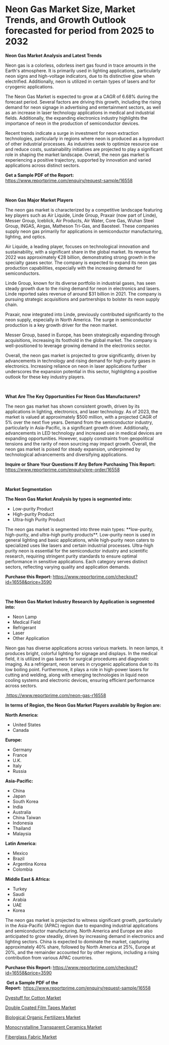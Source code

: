 <p><h1>Neon Gas Market Size, Market Trends, and Growth Outlook forecasted for period from 2025 to 2032</h1></p><p><strong>Neon Gas Market Analysis and Latest Trends</strong></p>
<p><p>Neon gas is a colorless, odorless inert gas found in trace amounts in the Earth's atmosphere. It is primarily used in lighting applications, particularly neon signs and high-voltage indicators, due to its distinctive glow when electrified. Additionally, neon is utilized in certain types of lasers and for cryogenic applications.</p><p>The Neon Gas Market is expected to grow at a CAGR of 6.68% during the forecast period. Several factors are driving this growth, including the rising demand for neon signage in advertising and entertainment sectors, as well as an increase in laser technology applications in medical and industrial fields. Additionally, the expanding electronics industry highlights the importance of neon in the production of semiconductor devices.</p><p>Recent trends indicate a surge in investment for neon extraction technologies, particularly in regions where neon is produced as a byproduct of other industrial processes. As industries seek to optimize resource use and reduce costs, sustainability initiatives are projected to play a significant role in shaping the market landscape. Overall, the neon gas market is experiencing a positive trajectory, supported by innovation and varied applications across distinct sectors.</p></p>
<p><strong>Get a Sample PDF of the Report:&nbsp;</strong> <a href="https://www.reportprime.com/enquiry/request-sample/16558?utm_campaign=123&utm_medium=2&utm_source=Github&utm_content=ia&utm_term=18032025&utm_id=neon-gas">https://www.reportprime.com/enquiry/request-sample/16558</a></p>
<p>&nbsp;</p>
<p><strong>Neon Gas Major Market Players</strong></p>
<p><p>The neon gas market is characterized by a competitive landscape featuring key players such as Air Liquide, Linde Group, Praxair (now part of Linde), Messer Group, Iceblick, Air Products, Air Water, Core Gas, Wuhan Steel Group, INGAS, Airgas, Matheson Tri-Gas, and Baosteel. These companies supply neon gas primarily for applications in semiconductor manufacturing, lighting, and optics.</p><p>Air Liquide, a leading player, focuses on technological innovation and sustainability, with a significant share in the global market. Its revenue for 2022 was approximately €28 billion, demonstrating strong growth in the specialty gases sector. The company is expected to expand its neon gas production capabilities, especially with the increasing demand for semiconductors.</p><p>Linde Group, known for its diverse portfolio in industrial gases, has seen steady growth due to the rising demand for neon in electronics and lasers. Linde reported sales revenue of around $31 billion in 2021. The company is pursuing strategic acquisitions and partnerships to bolster its neon supply chain.</p><p>Praxair, now integrated into Linde, previously contributed significantly to the neon supply, especially in North America. The surge in semiconductor production is a key growth driver for the neon market.</p><p>Messer Group, based in Europe, has been strategically expanding through acquisitions, increasing its foothold in the global market. The company is well-positioned to leverage growing demand in the electronics sector.</p><p>Overall, the neon gas market is projected to grow significantly, driven by advancements in technology and rising demand for high-purity gases in electronics. Increasing reliance on neon in laser applications further underscores the expansion potential in this sector, highlighting a positive outlook for these key industry players.</p></p>
<p>&nbsp;</p>
<p><strong>What Are The Key Opportunities For Neon Gas Manufacturers?</strong></p>
<p><p>The neon gas market has shown consistent growth, driven by its applications in lighting, electronics, and laser technology. As of 2023, the market is valued at approximately $500 million, with a projected CAGR of 5% over the next five years. Demand from the semiconductor industry, particularly in Asia-Pacific, is a significant growth driver. Additionally, advancements in LED technology and increased use in medical devices are expanding opportunities. However, supply constraints from geopolitical tensions and the rarity of neon sourcing may impact growth. Overall, the neon gas market is poised for steady expansion, underpinned by technological advancements and diversifying applications.</p></p>
<p><strong>Inquire or Share Your Questions If Any Before Purchasing This Report:</strong> <a href="https://www.reportprime.com/enquiry/pre-order/16558?utm_campaign=123&utm_medium=2&utm_source=Github&utm_content=ia&utm_term=18032025&utm_id=neon-gas">https://www.reportprime.com/enquiry/pre-order/16558</a></p>
<p>&nbsp;</p>
<p><strong>Market Segmentation</strong></p>
<p><strong>The Neon Gas Market Analysis by types is segmented into:</strong></p>
<p><ul><li>Low-purity Product</li><li>High-purity Product</li><li>Ultra-high Purity Product</li></ul></p>
<p><p>The neon gas market is segmented into three main types: **low-purity, high-purity, and ultra-high purity products**. Low-purity neon is used in general lighting and basic applications, while high-purity neon caters to specialized uses like lasers and certain industrial processes. Ultra-high purity neon is essential for the semiconductor industry and scientific research, requiring stringent purity standards to ensure optimal performance in sensitive applications. Each category serves distinct sectors, reflecting varying quality and application demands.</p></p>
<p><strong>Purchase this Report:&nbsp;</strong><a href="https://www.reportprime.com/checkout?id=16558&price=3590&utm_campaign=123&utm_medium=2&utm_source=Github&utm_content=ia&utm_term=18032025&utm_id=neon-gas">https://www.reportprime.com/checkout?id=16558&price=3590</a></p>
<p>&nbsp;</p>
<p><strong>The Neon Gas Market Industry Research by Application is segmented into:</strong></p>
<p><ul><li>Neon Lamp</li><li>Medical Field</li><li>Refrigerant</li><li>Laser</li><li>Other Application</li></ul></p>
<p><p>Neon gas has diverse applications across various markets. In neon lamps, it produces bright, colorful lighting for signage and displays. In the medical field, it is utilized in gas lasers for surgical procedures and diagnostic imaging. As a refrigerant, neon serves in cryogenic applications due to its low boiling point. Furthermore, it plays a role in high-power lasers for cutting and welding, along with emerging technologies in liquid neon cooling systems and electronic devices, ensuring efficient performance across sectors.</p></p>
<p><a href="https://www.reportprime.com/neon-gas-r16558?utm_campaign=123&utm_medium=2&utm_source=Github&utm_content=ia&utm_term=18032025&utm_id=neon-gas">&nbsp;https://www.reportprime.com/neon-gas-r16558</a></p>
<p><strong>In terms of Region, the Neon Gas Market Players available by Region are:</strong></p>
<p>
    <p> <strong> North America: </strong>
        <ul>
            <li>United States</li>
            <li>Canada</li>
        </ul>
        </p> 
    <p> <strong> Europe: </strong>
        <ul>
            <li>Germany</li>
            <li>France</li>
            <li>U.K.</li>
            <li>Italy</li>
            <li>Russia</li>
        </ul>
        </p> 
    <p> <strong> Asia-Pacific: </strong>
        <ul>
            <li>China</li>
            <li>Japan</li>
            <li>South Korea</li>
            <li>India</li>
            <li>Australia</li>
            <li>China Taiwan</li>
            <li>Indonesia</li>
            <li>Thailand</li>
            <li>Malaysia</li>
        </ul>
        </p> 
    <p> <strong> Latin America: </strong>
        <ul>
            <li>Mexico</li>
            <li>Brazil</li>
            <li>Argentina Korea</li>
            <li>Colombia</li>
        </ul>
        </p> 
    <p> <strong> Middle East & Africa: </strong>
        <ul>
            <li>Turkey</li>
            <li>Saudi</li>
            <li>Arabia</li>
            <li>UAE</li>
            <li>Korea</li>
        </ul>
    </p>
    </p>
<p><p>The neon gas market is projected to witness significant growth, particularly in the Asia-Pacific (APAC) region due to expanding industrial applications and semiconductor manufacturing. North America and Europe are also anticipated to grow steadily, driven by increasing demand in electronics and lighting sectors. China is expected to dominate the market, capturing approximately 40% share, followed by North America at 25%, Europe at 20%, and the remainder accounted for by other regions, including a rising contribution from various APAC countries.</p></p>
<p><strong>Purchase this Report: </strong><a href="https://www.reportprime.com/checkout?id=16558&price=3590&utm_campaign=123&utm_medium=2&utm_source=Github&utm_content=ia&utm_term=18032025&utm_id=neon-gas">https://www.reportprime.com/checkout?id=16558&price=3590</a></p>
<p>&nbsp;<strong>Get a Sample PDF of the Report:&nbsp;&nbsp;</strong><a href="https://www.reportprime.com/enquiry/request-sample/16558?utm_campaign=123&utm_medium=2&utm_source=Github&utm_content=ia&utm_term=18032025&utm_id=neon-gas">https://www.reportprime.com/enquiry/request-sample/16558</a></p>
<p><strong></strong></p>
<p><p><a href="https://github.com/latilsmickl8/Market-Research-Report-List-1/blob/main/dyestuff-for-cotton-market.md?utm_campaign=123&utm_medium=2&utm_source=Github&utm_content=ia&utm_term=18032025&utm_id=neon-gas">Dyestuff for Cotton Market</a></p><p><a href="https://github.com/haklagjbj/Market-Research-Report-List-1/blob/main/double-coated-film-tapes-market.md?utm_campaign=123&utm_medium=2&utm_source=Github&utm_content=ia&utm_term=18032025&utm_id=neon-gas">Double Coated Film Tapes Market</a></p><p><a href="https://github.com/drissahrouk/Market-Research-Report-List-1/blob/main/biological-organic-fertilizers-market.md?utm_campaign=123&utm_medium=2&utm_source=Github&utm_content=ia&utm_term=18032025&utm_id=neon-gas">Biological Organic Fertilizers Market</a></p><p><a href="https://github.com/kemauteve/Market-Research-Report-List-1/blob/main/monocrystalline-transparent-ceramics-market.md?utm_campaign=123&utm_medium=2&utm_source=Github&utm_content=ia&utm_term=18032025&utm_id=neon-gas">Monocrystalline Transparent Ceramics Market</a></p><p><a href="https://github.com/habyoneub/Market-Research-Report-List-1/blob/main/fiberglass-fabric-market.md?utm_campaign=123&utm_medium=2&utm_source=Github&utm_content=ia&utm_term=18032025&utm_id=neon-gas">Fiberglass Fabric Market</a></p></p>